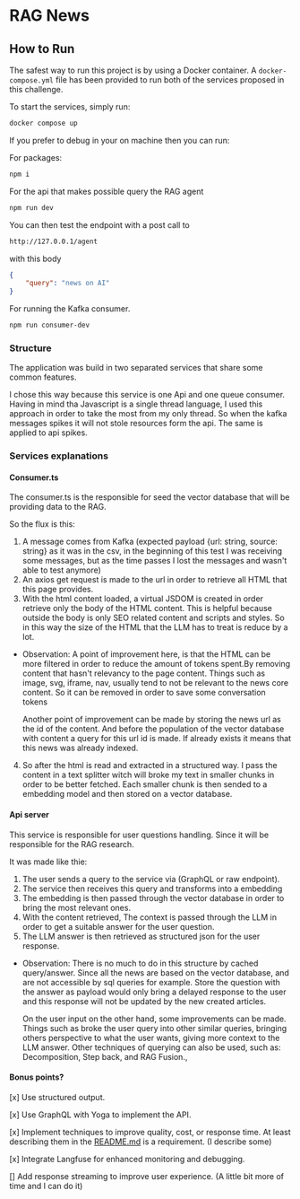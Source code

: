 # RAG News

## How to Run

The safest way to run this project is by using a Docker container. A `docker-compose.yml` file has been provided to run both of the services proposed in this challenge.

To start the services, simply run:

```sh
docker compose up
```

If you prefer to debug in your on machine then you can run:

For packages:

```sh
npm i
```

For the api that makes possible query the RAG agent

```sh
npm run dev
```

You can then test the endpoint with a post call to

```sh
http://127.0.0.1/agent
```

with this body

```json
{
    "query": "news on AI" 
}
```

For running the Kafka consumer.

```sh
npm run consumer-dev
```

### Structure

The application was build in two separated services that share some common features.

I chose this way because this service is one Api and one queue consumer. Having in mind tha Javascript is a single thread language, I used this approach in order to take the most from my only thread. So when the kafka messages spikes it will not stole resources form the api. The same is applied to api spikes.

### Services explanations

#### Consumer.ts

The consumer.ts is the responsible for seed the vector database that will be providing data to the RAG.

So the flux is this:

1. A message comes from Kafka (expected payload {url: string, source: string} as it was in the csv, in the beginning of this test I was receiving some messages, but as the time passes I lost the messages and wasn't able to test anymore)
2. An axios get request is made to the url in order to retrieve all HTML that this page provides.
3. With the html content loaded, a virtual JSDOM is created in order retrieve only the body of the HTML content. This is helpful because outside the body is only SEO related content and scripts and styles. So in this way the size of the HTML that the LLM has to treat is reduce by a lot.

- Observation: A point of improvement here, is that the HTML can be more filtered in order to reduce the amount of tokens spent.By removing content that hasn't relevancy to the page content.
  Things such as image, svg, iframe, nav, usually tend to not be relevant to the news core content. So it can be removed in order to save some conversation tokens
  
  Another point of improvement can be made by storing the news url as the id of the content. And before the population of the vector database with content a query for this url id is made. If already exists it means that this news was already indexed.

4. So after the html is read and extracted in a structured way. I pass the content in a text splitter witch will broke my text in smaller chunks in order to be better fetched. Each smaller chunk is then sended to a embedding model and then stored on a vector database.

#### Api server

This service is responsible for user questions handling. Since it will be responsible for the RAG research.

It was made like thie:

1. The user sends a query to the service via (GraphQL or raw endpoint).
2. The service then receives this query and transforms into a embedding
3. The embedding is then passed through the vector database in order to bring the most relevant ones.
4. With the content retrieved, The context is passed through the LLM in order to get a suitable answer for the user question.
5. The LLM answer is then retrieved as structured json for the user response.

- Observation: There is no much to do in this structure by cached query/answer. Since all the news are based on the vector database, and are not accessible by sql queries for example. Store the question with the answer as payload would only bring a delayed response to the user and this response will not be updated by the new created articles.

  On the user input on the other hand, some improvements can be made. Things such as broke the user query into other similar queries, bringing others perspective to what the user wants, giving more context to the LLM answer.
  Other techniques of querying can also be used, such as: Decomposition, Step back, and RAG Fusion.,

#### Bonus points?

[x] Use structured output.

[x] Use GraphQL with Yoga to implement the API.

[x] Implement techniques to improve quality, cost, or response time. At least describing them in the [README.md](http://README.md) is a requirement. (I describe some)

[x] Integrate Langfuse for enhanced monitoring and debugging.

[] Add response streaming to improve user experience. (A little bit more of time and I can do it)
